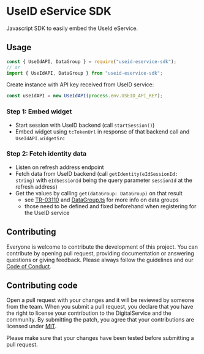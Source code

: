 # UseID eService SDK
Javascript SDK to easily embed the UseId eService.

## Usage

```javascript
const { UseIdAPI, DataGroup } = require("useid-eservice-sdk");
// or
import { UseIdAPI, DataGroup } from "useid-eservice-sdk";
```

Create instance with API key received from UseID service:

```javascript
const useIdAPI = new UseIdAPI(process.env.USEID_API_KEY);
```

### Step 1: Embed widget

- Start session with UseID backend (call `startSession()`)
- Embed widget using `tcTokenUrl` in response of that backend call and `UseIdAPI.widgetSrc`

### Step 2: Fetch identity data

- Listen on refresh address endpoint
- Fetch data from UseID backend (call `getIdentity(eIdSessionId: string)` with `eIdSessionId` being the query parameter `sessionId` at the refresh address)
- Get the values by calling `get(dataGroup: DataGroup)` on that result
  - see [TR-03110](https://www.bsi.bund.de/SharedDocs/Downloads/EN/BSI/Publications/TechGuidelines/TR03110/BSI_TR-03110_Part-4_V2-2.pdf) and [DataGroup.ts](src/DataGroup.ts) for more info on data groups
  - those need to be defined and fixed beforehand when registering for the UseID service

## Contributing

Everyone is welcome to contribute the development of this project. You can contribute by opening pull request,
providing documentation or answering questions or giving feedback. Please always follow the guidelines and our
[Code of Conduct](CODE_OF_CONDUCT.md).

## Contributing code

Open a pull request with your changes and it will be reviewed by someone from the team. When you submit a pull request,
you declare that you have the right to license your contribution to the DigitalService and the community.
By submitting the patch, you agree that your contributions are licensed under [MIT](LICENSE).

Please make sure that your changes have been tested before submitting a pull request.
